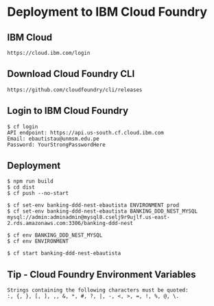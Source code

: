 # Deployment to IBM Cloud Foundry

## IBM Cloud

```
https://cloud.ibm.com/login
```

## Download Cloud Foundry CLI

```
https://github.com/cloudfoundry/cli/releases
```

## Login to IBM Cloud Foundry

```
$ cf login
API endpoint: https://api.us-south.cf.cloud.ibm.com
Email: ebautistau@unmsm.edu.pe
Password: YourStrongPasswordHere
```

## Deployment

```
$ npm run build
$ cd dist
$ cf push --no-start

$ cf set-env banking-ddd-nest-ebautista ENVIRONMENT prod
$ cf set-env banking-ddd-nest-ebautista BANKING_DDD_NEST_MYSQL mysql://admin:adminadmin@mysql8.cselj9r9ujlf.us-east-2.rds.amazonaws.com:3306/banking-ddd-nest

$ cf env BANKING_DDD_NEST_MYSQL
$ cf env ENVIRONMENT

$ cf start banking-ddd-nest-ebautista
```

## Tip - Cloud Foundry Environment Variables

```
Strings containing the following characters must be quoted:
:, {, }, [, ], ,, &, *, #, ?, |, -, <, >, =, !, %, @, \.
```